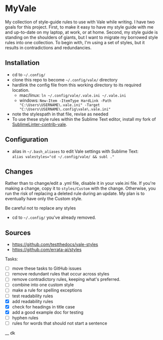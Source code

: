

# MyVale

My collection of style-guide rules to use with Vale while writing. I have two goals for this project. First, to make it easy to have my style guide with me and up-to-date on my laptop, at work, or at home. Second, my style guide is standing on the shoulders of giants, but I want to migrate my borrowed style rules into one collection. To begin with, I'm using a set of styles, but it results in contradictions and redundancies. 

## Installation

- cd to `~/.config/` 
- clone this repo to become `~/.config/vale/` directory
- hardlink the config file from this working directory to its required location.  
  - mac/linux: `ln ~/.config/vale/.vale.ini ~/.vale.ini`
  - windows: `New-Item -ItemType HardLink -Path "C:\Users\USERNAME\.vale.ini" -Target "C:\Users\USERNAME\.config\vale\.vale.ini"`
- note the stylespath in that file, revise as needed
- To use these style rules within the Sublime Text editor, install my fork of [SublimeLinter-contrib-vale](https://github.com/dylan-k/SublimeLinter-contrib-vale).

## Configuration

- alias in `~/.bash_aliases` to edit Vale settings with Sublime Text:  
`alias valestyles="cd ~/.config/vale/ && subl ."`

## Changes

Rather than to change/edit a .yml file, disable it in your vale.ini file. If you're making a change, copy it to `styles/Custom` with the change. Otherwise, you run the risk of replacing a deleted rule during an update. My plan is to eventually have only the Custom style.

Be careful not to replace any styles
- cd to `~/.config/`  you've already removed.

## Sources

- https://github.com/testthedocs/vale-styles
- https://github.com/errata-ai/styles

Tasks:


- [ ] move these tasks to GitHub issues
- [ ] remove redundant rules that occur across styles
- [ ] remove contradictory rules, keeping what's preferred. 
- [ ] combine into one custom style
- [ ] make a rule for spelling exceptions
- [ ] test readability rules
- [x] add readability rules
- [x] check for headings in title case
- [x] add a good example doc for testing
- [ ] hyphen rules
- [ ] rules for words that should not start a sentence

__
dk
